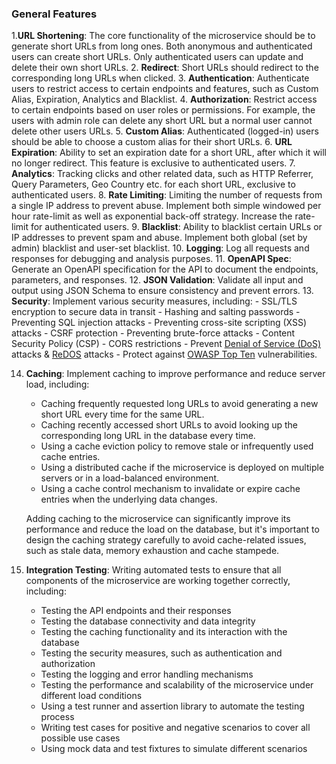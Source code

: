 ### General Features

1.**URL Shortening**: The core functionality of the microservice should be to generate short URLs from long ones. Both anonymous and authenticated users can create short URLs. Only authenticated users can update and delete their own short URLs.
2. **Redirect**: Short URLs should redirect to the corresponding long URLs when clicked.
3. **Authentication**: Authenticate users to restrict access to certain endpoints and features, such as Custom Alias, Expiration, Analytics and Blacklist.
4. **Authorization**: Restrict access to certain endpoints based on user roles or permissions. For example, the users with admin role can delete any short URL but a normal user cannot delete other users URLs.
5. **Custom Alias**: Authenticated (logged-in) users should be able to choose a custom alias for their short URLs.
6. **URL Expiration**: Ability to set an expiration date for a short URL, after which it will no longer redirect. This feature is exclusive to authenticated users.
7. **Analytics**: Tracking clicks and other related data, such as HTTP Referrer, Query Parameters, Geo Country etc. for each short URL, exclusive to authenticated users.
8. **Rate Limiting**: Limiting the number of requests from a single IP address to prevent abuse. Implement both simple windowed per hour rate-limit as well as exponential back-off strategy. Increase the rate-limit for authenticated users.
9. **Blacklist**: Ability to blacklist certain URLs or IP addresses to prevent spam and abuse. Implement both global (set by admin) blacklist and user-set blacklist.
10. **Logging**: Log all requests and responses for debugging and analysis purposes.
11. **OpenAPI Spec**: Generate an OpenAPI specification for the API to document the endpoints, parameters, and responses.
12. **JSON Validation**: Validate all input and output using JSON Schema to ensure consistency and prevent errors.
13. **Security**: Implement various security measures, including:
    - SSL/TLS encryption to secure data in transit
    - Hashing and salting passwords
    - Preventing SQL injection attacks
    - Preventing cross-site scripting (XSS) attacks
    - CSRF protection
    - Preventing brute-force attacks
    - Content Security Policy (CSP)
    - CORS restrictions
    - Prevent [Denial of Service (DoS)](https://owasp.org/www-community/attacks/Denial_of_Service) attacks & [ReDOS](https://owasp.org/www-community/attacks/Regular_expression_Denial_of_Service_-_ReDoS) attacks
    - Protect against [OWASP Top Ten](https://owasp.org/www-project-top-ten/) vulnerabilities.

14. **Caching**: Implement caching to improve performance and reduce server load, including:
    - Caching frequently requested long URLs to avoid generating a new short URL every time for the same URL.
    - Caching recently accessed short URLs to avoid looking up the corresponding long URL in the database every time.
    - Using a cache eviction policy to remove stale or infrequently used cache entries.
    - Using a distributed cache if the microservice is deployed on multiple servers or in a load-balanced environment.
    - Using a cache control mechanism to invalidate or expire cache entries when the underlying data changes.
  
    Adding caching to the microservice can significantly improve its performance and reduce the load on the database, but it's important to design the caching strategy carefully to avoid cache-related issues, such as stale data, memory exhaustion and cache stampede.
15. **Integration Testing**: Writing automated tests to ensure that all components of the microservice are working together correctly, including:
    - Testing the API endpoints and their responses
    - Testing the database connectivity and data integrity
    - Testing the caching functionality and its interaction with the database
    - Testing the security measures, such as authentication and authorization
    - Testing the logging and error handling mechanisms
    - Testing the performance and scalability of the microservice under different load conditions
    - Using a test runner and assertion library to automate the testing process
    - Writing test cases for positive and negative scenarios to cover all possible use cases
    - Using mock data and test fixtures to simulate different scenarios
